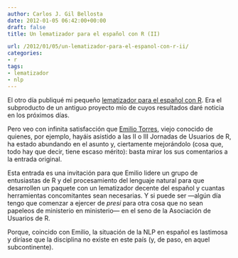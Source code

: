 ```yaml
---
author: Carlos J. Gil Bellosta
date: 2012-01-05 06:42:00+00:00
draft: false
title: Un lematizador para el español con R (II)

url: /2012/01/05/un-lematizador-para-el-espanol-con-r-ii/
categories:
- r
tags:
- lematizador
- nlp
---
```


El otro día publiqué mi pequeño [lematizador para el español con R](http://www.datanalytics.com/2011/12/13/un-lematizador-para-el-espanol-con-r-%C2%BFcutre-%C2%BFmejorable). Era el subproducto de un antiguo proyecto mío de cuyos resultados daré noticia en los próximos días.

Pero veo con infinita satisfacción que [Emilio Torres](http://directo.uniovi.es/catalogo/DetalleProfesor.asp?idprofesor=28365), viejo conocido de quienes, por ejemplo, hayáis asistido a las II o III Jornadas de Usuarios de R, ha estado abundando en el asunto y, ciertamente mejorándolo (cosa que, todo hay que decir, tiene escaso mérito): basta mirar los sus comentarios a la entrada original.

Esta entrada es una invitación para que Emilio lidere un grupo de entusiastas de R y del procesamiento del lenguaje natural para que desarrollen un paquete con un lematizador decente del español y cuantas herramientas concomitantes sean necesarias. Y si puede ser —algún día tengo que comenzar a ejercer de _presi_ para otra cosa que no sean papeleos de ministerio en ministerio— en el seno de la Asociación de Usuarios de R.

Porque, coincido con Emilio, la situación de la NLP en español es lastimosa y diríase que la disciplina no existe en este país (y, de paso, en aquel subcontinente).
